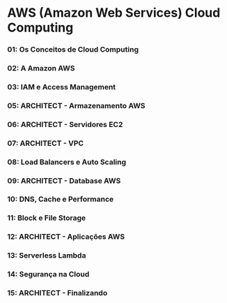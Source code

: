 # AWS (Amazon Web Services) Cloud Computing

### 01: Os Conceitos de Cloud Computing

### 02: A Amazon AWS

### 03: IAM e Access Management

### 05: ARCHITECT - Armazenamento AWS

### 06: ARCHITECT - Servidores EC2

### 07: ARCHITECT - VPC

### 08: Load Balancers e Auto Scaling

### 09: ARCHITECT - Database AWS

### 10: DNS, Cache e Performance

### 11: Block e File Storage

### 12: ARCHITECT - Aplicações AWS

### 13: Serverless Lambda

### 14: Segurança na Cloud

### 15: ARCHITECT - Finalizando





